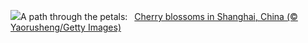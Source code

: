 ![](https://www.bing.com/th?id=OHR.ShanghaiBlossoms_EN-GB3832708958_UHD.jpg&w=1000)A path through the petals:&nbsp;&ensp;[Cherry blossoms in Shanghai, China (© Yaorusheng/Getty Images)](https://www.bing.com/th?id=OHR.ShanghaiBlossoms_EN-GB3832708958_UHD.jpg)
<br><br/>
